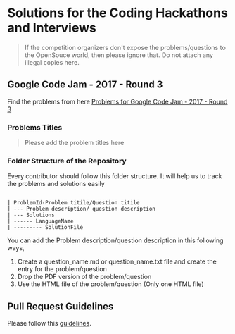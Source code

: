 # Solutions for the Coding Hackathons and Interviews


> If the competition organizers don't expose the problems/questions to the OpenSouce world, then please ignore that. Do not attach any illegal copies here. 

## Google Code Jam - 2017 - Round 3

Find the problems from here [Problems for Google Code Jam - 2017 - Round 3](https://code.google.com/codejam/contest/8304486/dashboard)
 
### Problems Titles

> Please add the problem titles here
 
 ### Folder Structure of the Repository
 
 Every contributor should follow this folder structure. It will help us to track the problems and solutions easily
 
 ````

 | ProblemId-Problem titile/Question titile
 | --- Problem description/ question description
 | --- Solutions
 | ------ LanguageName
 | --------- SolutionFile
 ````
You can add the Problem description/question description in this following ways,
 1. Create a question_name.md or question_name.txt file and create the entry for the problem/question
 2. Drop the PDF version of the problem/question
 3. Use the HTML file of the problem/question (Only one HTML file)

 ## Pull Request Guidelines

 Please follow this [guidelines](https://github.com/inncaps/CodingHackathons/blob/master/README.md).

